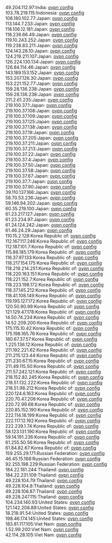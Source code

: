 49.204.112.97:India: [ovpn config](vpn/49_204_112_97.ovpn)  
103.78.219.115:Indonesia: [ovpn config](vpn/103_78_219_115.ovpn)  
106.180.102.77:Japan: [ovpn config](vpn/106_180_102_77.ovpn)  
113.144.7.233:Japan: [ovpn config](vpn/113_144_7_233.ovpn)  
118.106.12.181:Japan: [ovpn config](vpn/118_106_12_181.ovpn)  
118.236.66.49:Japan: [ovpn config](vpn/118_236_66_49.ovpn)  
119.10.243.252:Japan: [ovpn config](vpn/119_10_243_252.ovpn)  
119.238.83.211:Japan: [ovpn config](vpn/119_238_83_211.ovpn)  
124.143.28.10:Japan: [ovpn config](vpn/124_143_28_10.ovpn)  
124.219.211.107:Japan: [ovpn config](vpn/124_219_211_107.ovpn)  
126.224.130.134:Japan: [ovpn config](vpn/126_224_130_134.ovpn)  
126.84.114.46:Japan: [ovpn config](vpn/126_84_114_46.ovpn)  
143.189.153.152:Japan: [ovpn config](vpn/143_189_153_152.ovpn)  
153.207.126.30:Japan: [ovpn config](vpn/153_207_126_30.ovpn)  
153.221.152.77:Japan: [ovpn config](vpn/153_221_152_77.ovpn)  
159.28.136.238:Japan: [ovpn config](vpn/159_28_136_238.ovpn)  
159.28.136.238:Japan: [ovpn config](vpn/159_28_136_238.ovpn)  
211.2.61.235:Japan: [ovpn config](vpn/211_2_61_235.ovpn)  
219.100.37.1:Japan: [ovpn config](vpn/219_100_37_1.ovpn)  
219.100.37.108:Japan: [ovpn config](vpn/219_100_37_108.ovpn)  
219.100.37.109:Japan: [ovpn config](vpn/219_100_37_109.ovpn)  
219.100.37.125:Japan: [ovpn config](vpn/219_100_37_125.ovpn)  
219.100.37.138:Japan: [ovpn config](vpn/219_100_37_138.ovpn)  
219.100.37.19:Japan: [ovpn config](vpn/219_100_37_19.ovpn)  
219.100.37.205:Japan: [ovpn config](vpn/219_100_37_205.ovpn)  
219.100.37.211:Japan: [ovpn config](vpn/219_100_37_211.ovpn)  
219.100.37.213:Japan: [ovpn config](vpn/219_100_37_213.ovpn)  
219.100.37.22:Japan: [ovpn config](vpn/219_100_37_22.ovpn)  
219.100.37.4:Japan: [ovpn config](vpn/219_100_37_4.ovpn)  
219.100.37.50:Japan: [ovpn config](vpn/219_100_37_50.ovpn)  
219.100.37.58:Japan: [ovpn config](vpn/219_100_37_58.ovpn)  
219.100.37.67:Japan: [ovpn config](vpn/219_100_37_67.ovpn)  
219.100.37.7:Japan: [ovpn config](vpn/219_100_37_7.ovpn)  
219.100.37.90:Japan: [ovpn config](vpn/219_100_37_90.ovpn)  
39.110.137.186:Japan: [ovpn config](vpn/39_110_137_186.ovpn)  
58.70.53.236:Japan: [ovpn config](vpn/58_70_53_236.ovpn)  
59.146.94.202:Japan: [ovpn config](vpn/59_146_94_202.ovpn)  
60.35.219.100:Japan: [ovpn config](vpn/60_35_219_100.ovpn)  
61.23.217.127:Japan: [ovpn config](vpn/61_23_217_127.ovpn)  
61.23.234.97:Japan: [ovpn config](vpn/61_23_234_97.ovpn)  
61.24.124.242:Japan: [ovpn config](vpn/61_24_124_242.ovpn)  
61.46.24.29:Japan: [ovpn config](vpn/61_46_24_29.ovpn)  
110.15.2.128:Korea Republic of: [ovpn config](vpn/110_15_2_128.ovpn)  
112.167.117.246:Korea Republic of: [ovpn config](vpn/112_167_117_246.ovpn)  
112.187.101.7:Korea Republic of: [ovpn config](vpn/112_187_101_7.ovpn)  
115.88.185.179:Korea Republic of: [ovpn config](vpn/115_88_185_179.ovpn)  
116.37.97.133:Korea Republic of: [ovpn config](vpn/116_37_97_133.ovpn)  
118.217.154.175:Korea Republic of: [ovpn config](vpn/118_217_154_175.ovpn)  
118.219.214.251:Korea Republic of: [ovpn config](vpn/118_219_214_251.ovpn)  
118.220.163.151:Korea Republic of: [ovpn config](vpn/118_220_163_151.ovpn)  
118.221.152.7:Korea Republic of: [ovpn config](vpn/118_221_152_7.ovpn)  
118.223.198.172:Korea Republic of: [ovpn config](vpn/118_223_198_172.ovpn)  
118.37.145.212:Korea Republic of: [ovpn config](vpn/118_37_145_212.ovpn)  
118.41.108.149:Korea Republic of: [ovpn config](vpn/118_41_108_149.ovpn)  
119.195.127.172:Korea Republic of: [ovpn config](vpn/119_195_127_172.ovpn)  
120.50.90.99:Korea Republic of: [ovpn config](vpn/120_50_90_99.ovpn)  
121.129.47.178:Korea Republic of: [ovpn config](vpn/121_129_47_178.ovpn)  
14.50.74.234:Korea Republic of: [ovpn config](vpn/14_50_74_234.ovpn)  
14.52.209.200:Korea Republic of: [ovpn config](vpn/14_52_209_200.ovpn)  
175.115.10.42:Korea Republic of: [ovpn config](vpn/175_115_10_42.ovpn)  
175.198.165.76:Korea Republic of: [ovpn config](vpn/175_198_165_76.ovpn)  
180.67.37.57:Korea Republic of: [ovpn config](vpn/180_67_37_57.ovpn)  
1.225.136.12:Korea Republic of: [ovpn config](vpn/1_225_136_12.ovpn)  
211.192.221.62:Korea Republic of: [ovpn config](vpn/211_192_221_62.ovpn)  
211.215.123.44:Korea Republic of: [ovpn config](vpn/211_215_123_44.ovpn)  
211.230.67.15:Korea Republic of: [ovpn config](vpn/211_230_67_15.ovpn)  
211.49.115.50:Korea Republic of: [ovpn config](vpn/211_49_115_50.ovpn)  
211.57.242.121:Korea Republic of: [ovpn config](vpn/211_57_242_121.ovpn)  
218.152.82.245:Korea Republic of: [ovpn config](vpn/218_152_82_245.ovpn)  
218.51.132.222:Korea Republic of: [ovpn config](vpn/218_51_132_222.ovpn)  
218.51.98.212:Korea Republic of: [ovpn config](vpn/218_51_98_212.ovpn)  
220.124.6.163:Korea Republic of: [ovpn config](vpn/220_124_6_163.ovpn)  
220.70.47.208:Korea Republic of: [ovpn config](vpn/220_70_47_208.ovpn)  
220.72.99.68:Korea Republic of: [ovpn config](vpn/220_72_99_68.ovpn)  
220.85.152.190:Korea Republic of: [ovpn config](vpn/220_85_152_190.ovpn)  
222.114.18.199:Korea Republic of: [ovpn config](vpn/222_114_18_199.ovpn)  
222.117.12.192:Korea Republic of: [ovpn config](vpn/222_117_12_192.ovpn)  
222.239.1.74:Korea Republic of: [ovpn config](vpn/222_239_1_74.ovpn)  
58.123.131.190:Korea Republic of: [ovpn config](vpn/58_123_131_190.ovpn)  
59.14.191.236:Korea Republic of: [ovpn config](vpn/59_14_191_236.ovpn)  
61.255.50.56:Korea Republic of: [ovpn config](vpn/61_255_50_56.ovpn)  
61.84.82.67:Korea Republic of: [ovpn config](vpn/61_84_82_67.ovpn)  
159.255.29.171:Russian Federation: [ovpn config](vpn/159_255_29_171.ovpn)  
46.45.15.168:Russian Federation: [ovpn config](vpn/46_45_15_168.ovpn)  
92.255.198.229:Russian Federation: [ovpn config](vpn/92_255_198_229.ovpn)  
184.22.181.244:Thailand: [ovpn config](vpn/184_22_181_244.ovpn)  
184.22.231.109:Thailand: [ovpn config](vpn/184_22_231_109.ovpn)  
49.228.104.79:Thailand: [ovpn config](vpn/49_228_104_79.ovpn)  
49.228.104.8:Thailand: [ovpn config](vpn/49_228_104_8.ovpn)  
49.228.106.87:Thailand: [ovpn config](vpn/49_228_106_87.ovpn)  
49.228.247.115:Thailand: [ovpn config](vpn/49_228_247_115.ovpn)  
104.234.140.93:United States: [ovpn config](vpn/104_234_140_93.ovpn)  
121.142.208.89:United States: [ovpn config](vpn/121_142_208_89.ovpn)  
18.218.91.54:United States: [ovpn config](vpn/18_218_91_54.ovpn)  
198.46.174.145:United States: [ovpn config](vpn/198_46_174_145.ovpn)  
183.81.117.105:Viet Nam: [ovpn config](vpn/183_81_117_105.ovpn)  
1.52.99.200:Viet Nam: [ovpn config](vpn/1_52_99_200.ovpn)  
42.114.28.105:Viet Nam: [ovpn config](vpn/42_114_28_105.ovpn)  

